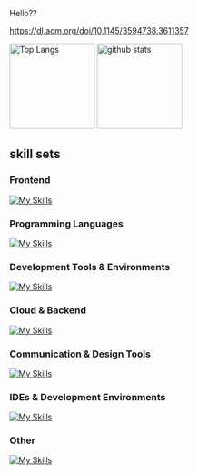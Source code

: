 Hello??


https://dl.acm.org/doi/10.1145/3594738.3611357
<p align="left"> 
  <img alt="Top Langs" height="150px" src="https://git-hub-readme-stats-clone-zeta.vercel.app/api//top-langs/?username=Sashq-o&count_private=true&layout=compact&show_icons=true&theme=onedark" /> 
  <img alt="github stats" height="150px" src="https://git-hub-readme-stats-clone-zeta.vercel.app/api?username=Sashq-o&count_private=true&theme=onedark&show_icons=ture" />
</p> 


## skill sets
### Frontend
[![My Skills](https://skillicons.dev/icons?i=html,css,react,vue,nextjs,tailwind,bootstrap,vite)](https://skillicons.dev)

### Programming Languages
[![My Skills](https://skillicons.dev/icons?i=python,c,go,processing,sklearn,tensorflow,fastapi)](https://skillicons.dev)

### Development Tools & Environments
[![My Skills](https://skillicons.dev/icons?i=linux,ubuntu,bash,powershell,git,github)](https://skillicons.dev)

### Cloud & Backend
[![My Skills](https://skillicons.dev/icons?i=docker,aws,azure,firebase,laravel,anaconda,php,mysql,postgresql)](https://skillicons.dev)

### Communication & Design Tools
[![My Skills](https://skillicons.dev/icons?i=discord,figma,notion,git,github)](https://skillicons.dev)

### IDEs & Development Environments
[![My Skills](https://skillicons.dev/icons?i=androidstudio,pycharm,eclipse,vscode,visualstudio)](https://skillicons.dev)

### Other
[![My Skills](https://skillicons.dev/icons?i=matlab)](https://skillicons.dev)





